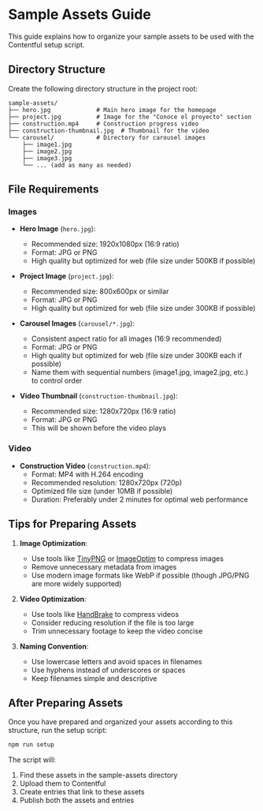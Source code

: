 # Sample Assets Guide

This guide explains how to organize your sample assets to be used with the Contentful setup script.

## Directory Structure

Create the following directory structure in the project root:

```
sample-assets/
├── hero.jpg             # Main hero image for the homepage
├── project.jpg          # Image for the "Conoce el proyecto" section
├── construction.mp4     # Construction progress video
├── construction-thumbnail.jpg  # Thumbnail for the video
└── carousel/            # Directory for carousel images
    ├── image1.jpg
    ├── image2.jpg
    ├── image3.jpg
    └── ... (add as many as needed)
```

## File Requirements

### Images

- **Hero Image** (`hero.jpg`):
  - Recommended size: 1920x1080px (16:9 ratio)
  - Format: JPG or PNG
  - High quality but optimized for web (file size under 500KB if possible)

- **Project Image** (`project.jpg`):
  - Recommended size: 800x600px or similar
  - Format: JPG or PNG
  - High quality but optimized for web (file size under 300KB if possible)

- **Carousel Images** (`carousel/*.jpg`):
  - Consistent aspect ratio for all images (16:9 recommended)
  - Format: JPG or PNG
  - High quality but optimized for web (file size under 300KB each if possible)
  - Name them with sequential numbers (image1.jpg, image2.jpg, etc.) to control order

- **Video Thumbnail** (`construction-thumbnail.jpg`):
  - Recommended size: 1280x720px (16:9 ratio)
  - Format: JPG or PNG
  - This will be shown before the video plays

### Video

- **Construction Video** (`construction.mp4`):
  - Format: MP4 with H.264 encoding
  - Recommended resolution: 1280x720px (720p)
  - Optimized file size (under 10MB if possible)
  - Duration: Preferably under 2 minutes for optimal web performance

## Tips for Preparing Assets

1. **Image Optimization**:
   - Use tools like [TinyPNG](https://tinypng.com/) or [ImageOptim](https://imageoptim.com/) to compress images
   - Remove unnecessary metadata from images
   - Use modern image formats like WebP if possible (though JPG/PNG are more widely supported)

2. **Video Optimization**:
   - Use tools like [HandBrake](https://handbrake.fr/) to compress videos
   - Consider reducing resolution if the file is too large
   - Trim unnecessary footage to keep the video concise

3. **Naming Convention**:
   - Use lowercase letters and avoid spaces in filenames
   - Use hyphens instead of underscores or spaces
   - Keep filenames simple and descriptive

## After Preparing Assets

Once you have prepared and organized your assets according to this structure, run the setup script:

```bash
npm run setup
```

The script will:
1. Find these assets in the sample-assets directory
2. Upload them to Contentful
3. Create entries that link to these assets
4. Publish both the assets and entries 